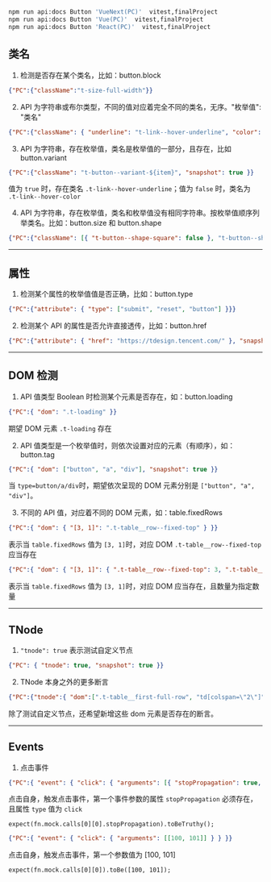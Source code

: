 ##

```bash
npm run api:docs Button 'VueNext(PC)'  vitest,finalProject
npm run api:docs Button 'Vue(PC)'  vitest,finalProject
npm run api:docs Button 'React(PC)'  vitest,finalProject
```

## 类名

1. 检测是否存在某个类名，比如：button.block

```json
{"PC":{"className":"t-size-full-width"}}
```

2. API 为字符串或布尔类型，不同的值对应着完全不同的类名，无序。"枚举值": "类名"

```json
{"PC":{"className": { "underline": "t-link--hover-underline", "color": "t-link--hover-color" }, "snapshot": true}}
```

3.  API 为字符串，存在枚举值，类名是枚举值的一部分，且存在，比如 button.variant
```json
{"PC":{"className": "t-button--variant-${item}", "snapshot": true }}
```

值为 `true` 时，存在类名 `.t-link--hover-underline`；值为 `false` 时，类名为 `.t-link--hover-color`


4. API 为字符串，存在枚举值，类名和枚举值没有相同字符串。按枚举值顺序列举类名。比如：button.size 和 button.shape

```json
{"PC":{"className": [{ "t-button--shape-square": false }, "t-button--shape-square", "t-button--shape-round", "t-button--shape-circle" ]}}
```

---


## 属性

1. 检测某个属性的枚举值值是否正确，比如：button.type

```json
{"PC":{"attribute": { "type": ["submit", "reset", "button"] }}}
```

2. 检测某个 API 的属性是否允许直接透传，比如：button.href

```json
{"PC":{"attribute": { "href": "https://tdesign.tencent.com/" }, "snapshot": true }}
```

---

## DOM 检测

1. API 值类型 Boolean 时检测某个元素是否存在，如：button.loading

```json
{"PC":{ "dom": ".t-loading" }}
```

期望 DOM 元素 `.t-loading` 存在


2. API 值类型是一个枚举值时，则依次设置对应的元素（有顺序），如：button.tag

```json
{"PC":{ "dom": ["button", "a", "div"], "snapshot": true }}
```
当 `type=button/a/div`时，期望依次呈现的 DOM 元素分别是 `["button", "a", "div"]`。

3. 不同的 API 值，对应着不同的 DOM 元素，如：table.fixedRows

```json
{"PC":{ "dom": { "[3, 1]": ".t-table__row--fixed-top" } }}
```
表示当 `table.fixedRows` 值为 `[3, 1]`时，对应 DOM `.t-table__row--fixed-top` 应当存在


```json
{"PC":{ "dom": { "[3, 1]": { ".t-table__row--fixed-top": 3, ".t-table__row--fixed-bottom": 1 } } }}
```
表示当 `table.fixedRows` 值为 `[3, 1]`时，对应 DOM 应当存在，且数量为指定数量


---

## TNode

1. `"tnode": true` 表示测试自定义节点
```json
{"PC": { "tnode": true, "snapshot": true }}
```

2. TNode 本身之外的更多断言

```json
{"PC":{"tnode":{ "dom":[".t-table__first-full-row", "td[colspan=\"2\"]"] }, "wrapper":"getNormalTableMount"}}
```
除了测试自定义节点，还希望新增这些 dom 元素是否存在的断言。

---


## Events

1. 点击事件

```json
{"PC":{ "event": { "click": { "arguments": [{ "stopPropagation": true, "type": "click" }] } } }}
```

点击自身，触发点击事件，第一个事件参数的属性 `stopPropagation` 必须存在，且属性 `type` 值为 `click`

`expect(fn.mock.calls[0][0].stopPropagation).toBeTruthy();`

```json
{"PC":{ "event": { "click": { "arguments": [[100, 101]] } } }}
```
点击自身，触发点击事件，第一个参数值为 [100, 101]

`expect(fn.mock.calls[0][0]).toBe([100, 101]);`
